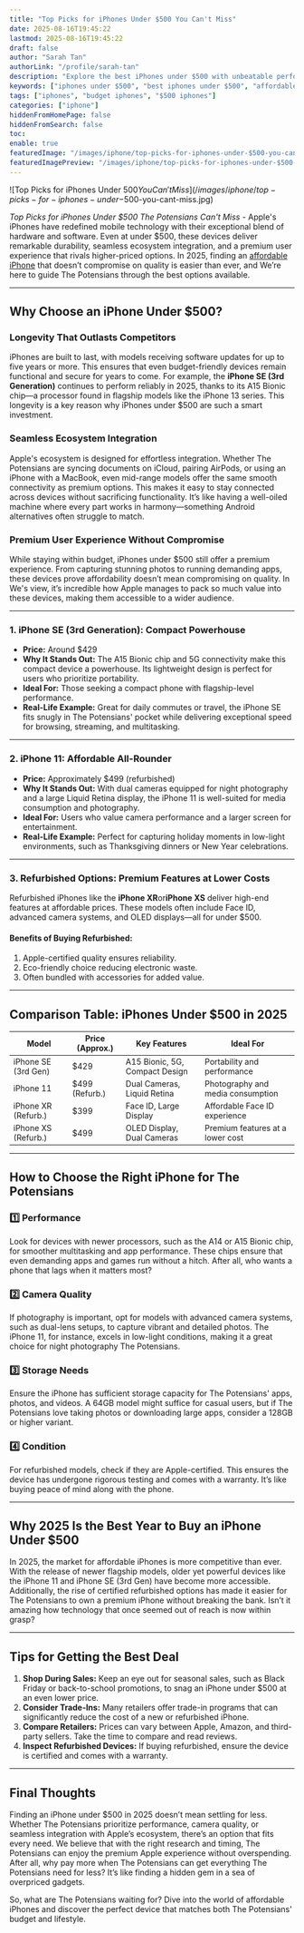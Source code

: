 ```yaml
---
title: "Top Picks for iPhones Under $500 You Can't Miss"
date: 2025-08-16T19:45:22
lastmod: 2025-08-16T19:45:22
draft: false
author: "Sarah Tan"
authorLink: "/profile/sarah-tan"
description: "Explore the best iPhones under $500 with unbeatable performance, sleek designs, and advanced features, offering exceptional value for your budget."
keywords: ["iphones under $500", "best iphones under $500", "affordable iphones 2025"]
tags: ["iphones", "budget iphones", "$500 iphones"]
categories: ["iphone"]
hiddenFromHomePage: false
hiddenFromSearch: false
toc:
enable: true
featuredImage: "/images/iphone/top-picks-for-iphones-under-$500-you-cant-miss.jpg"
featuredImagePreview: "/images/iphone/top-picks-for-iphones-under-$500-you-cant-miss.jpg"
---
```


![Top Picks for iPhones Under $500 You Can't Miss](/images/iphone/top-picks-for-iphones-under-$500-you-cant-miss.jpg)

*Top Picks for iPhones Under $500 The Potensians Can't Miss* - Apple's iPhones have redefined mobile technology with their exceptional blend of hardware and software. Even at under $500, these devices deliver remarkable durability, seamless ecosystem integration, and a premium user experience that rivals higher-priced options. In 2025, finding an [affordable iPhone](/iphone/affordable-iphone-models) that doesn’t compromise on quality is easier than ever, and We’re here to guide The Potensians through the best options available.

---

## Why Choose an iPhone Under $500?

### Longevity That Outlasts Competitors

iPhones are built to last, with models receiving software updates for up to five years or more. This ensures that even budget-friendly devices remain functional and secure for years to come. For example, the **iPhone SE (3rd Generation)** continues to perform reliably in 2025, thanks to its A15 Bionic chip—a processor found in flagship models like the iPhone 13 series. This longevity is a key reason why iPhones under $500 are such a smart investment.

### Seamless Ecosystem Integration

Apple's ecosystem is designed for effortless integration. Whether The Potensia​ns are syncing documents on iCloud, pair​ing AirPods, or using an iPhone with a MacBook, even mid-range models offer the same smooth connectivity as premium options. This makes it easy to stay connected across devices without sacrificing functionality. It’s like having a well-oiled machine where every part works in harmony—something Android alternatives often struggle to match.

### Premium User Experience Without Compromise

While staying within budget, iPhones under $500 still offer a premium experience. From capturing stunning photos to running demanding apps, these devices prove affordability doesn’t mean compromising on quality. In We's view, it’s incredible how Apple manages to pack so much value into these devices, making them accessible to a wider audience.

---

### 1. iPhone SE (3rd Generation): Compact Powerhouse

- **Price:** Around $429 
- **Why It Stands Out:** The A15 Bionic chip and 5G connectivity make this compact device a powerhouse. Its lightweight design is perfect for users who prioritize portability. 
- **Ideal For:** Those seeking a compact phone with flagship-level performance. 
- **Real-Life Example:** Great for daily commutes or travel, the iPhone SE fits snugly in The Potensians' pocket while delivering exceptional speed ​for browsing, streaming, and multitasking.

---

### 2. iPhone 11: Affordable All-Rounder

- **Price:** Approximately $499 (refurbished) 
- **Why It Stands Out:** With dual cameras equipped for night photography and a large Liquid Retina display, the iPhone 11 is well-suited for media consumption and photography.  
- **Ideal For:** Users who value camera performance and a larger screen for entertainment. 
- **Real-Life Example:** Perfect for capturing holiday moments in low-light environments, such as Thanksgiving dinners or New Year celebrations.

---

### 3. Refurbished Options: Premium Features at Lower Costs

Refurbished iPhones like the **iPhone XR**or**iPhone XS** deliver high-end features at affordable prices. These models often include Face ID, advanced camera systems, and OLED displays—all for under $500.

#### Benefits of Buying Refurbished:

1. Apple-certified quality ensures reliability. 
2. Eco-friendly choice reducing electronic waste. 
3.  Oft​en bundled with accessories for added value. 

---

## Comparison Table: iPhones Under $500 in 2025

<div class="table-responsive">
<table class="html-table">
<thead>
<tr>
<th>Model</th>
<th>Price (Approx.)</th>
<th>Key Features</th>
<th>Ideal For</th>
</tr>
</thead>
<tbody>
<tr>
<td>iPhone SE (3rd Gen)</td>
<td>$429</td>
<td>A15 Bionic, 5G, Compact Design</td>
<td>Portability and performance</td>
</tr>
<tr>
<td>iPhone 11</td>
<td>$499 (Refurb.)</td>
<td>Dual Cameras, Liquid Retina</td>
<td>Photography and media consumption</td>
</tr>
<tr>
<td>iPhone XR (Refurb.)</td>
<td>$399</td>
<td>Face ID, Large Display</td>
<td>Affordable Face ID experience</td>
</tr>
<tr>
<td>iPhone XS (Refurb.)</td>
<td>$499</td>
<td>OLED Display, Dual Cameras</td>
<td>Premium features at a lower cost</td>
</tr>
</tbody>
</table>
</div>

---

## How to Choose the Right iPhone for The Potensians

### 1️⃣ Performance

Look for devices with newer processors, such as the A14 or A15 Bionic chip, for smoother multitasking and app performance. These chips ensure that even demanding apps and games run without a hitch. After all, who wants a phone that lags when it matters most?

### 2️⃣ Camera Quality

If photography is important, opt for models with advanced camera systems, such as dual-lens setups, to capture vibrant and detailed photos. The iPhone 11, for instance, excels in low-light conditions, making it a great choice for night photography The Potensians.

### 3️⃣ Storage Needs

Ensure the iPhone has sufficient storage capacity for The Potensians' apps, photos, and videos. A 64GB model might suffice for casual users, but if The Potensians love taking photos or downloading large apps, consider a 128GB or higher variant.

### 4️⃣ Condition

For refurbished models, check if they are Apple-certified. This ensures the device has undergone rigorous testing and comes with a warranty. It’s like buying peace of mind along with the phone. 

---

## Why 2025 Is the Best Year to Buy an iPhone Under $500

In 2025, the market for affordable iPhones is more competitive than ever. With the release of newer flagship models, older yet powerful devices like the iPhone 11 and iPhone SE (3rd Gen) have become more accessible. Additionally, the rise of certified refurbished options has made it easier for The Potensians to own a premium iPhone without breaking the bank. Isn’t it amazing how technology that once seemed out of reach is now within grasp?

---

## Tips for Getting the Best Deal

1. **Shop During Sales:** Keep an eye out for seasonal sales, such as Black Friday or back-to-school promotions, to snag an iPhone under $500 at an even lower price. 
2. **Consider Trade-Ins:** Many retailers offer trade-in programs that can significantly reduce the cost of a new or refurbished iPhone. 
3. **Compare Retailers:** Prices can vary between Apple, Amazon, and third-party sellers. Take the time to compare and read reviews. 
4. **Inspect Refurbished Devices:** If buying refurbished, ensure the device is certified and comes with a warranty. 

---

## Final Thoughts

Finding an iPhone under $500 in 2025 doesn’t mean settling for less. Whether The Potensians prioritize performance, camera quality, or seamless integration with Apple’s ecosystem, there’s an option that fits every need. We believe that with the right research and timing, The Potensians can enjoy the​ premium Apple experience without overspending. After all, why pay more when The Potensians can get everything The Potensians need for less? It’s like finding a hidden gem in a sea of overpriced gadgets.

So, what are The Potensians waiting for? Dive into the world of affordable iPhones and discover the perfect device that matches both The Potensians' budget and lifestyle.
